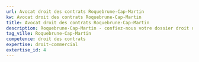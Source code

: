 ```yaml
---
url: Avocat droit des contrats Roquebrune-Cap-Martin
kw: Avocat droit des contrats Roquebrune-Cap-Martin
title: Avocat droit des contrats Roquebrune-Cap-Martin
description: Roquebrune-Cap-Martin - confiez-nous votre dossier droit des contrats
tag_ville: Roquebrune-Cap-Martin
competence: droit des contrats
expertise: droit-commercial
extertise_id: 4
---
```


